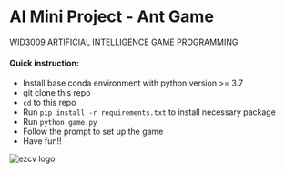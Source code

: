 # AI Mini Project - Ant Game
WID3009 ARTIFICIAL INTELLIGENCE GAME PROGRAMMING 

#### Quick instruction:
- Install base conda environment with python version >= 3.7
- git clone this repo
- `cd` to this repo
- Run `pip install -r requirements.txt` to install necessary package 
- Run `python game.py`
- Follow the prompt to set up the game
- Have fun!!
 
 
![ezcv logo](https://images.unsplash.com/photo-1510940753358-0c6d35aa3981?ixlib=rb-4.0.3&ixid=MnwxMjA3fDB8MHxwaG90by1wYWdlfHx8fGVufDB8fHx8&auto=format&fit=crop&w=870&q=80)
